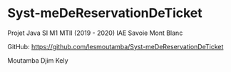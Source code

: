 # Syst-meDeReservationDeTicket
Projet Java SI M1 MTII (2019 - 2020) IAE Savoie Mont Blanc

GitHub: https://github.com/lesmoutamba/Syst-meDeReservationDeTicket

Moutamba Djim Kely

